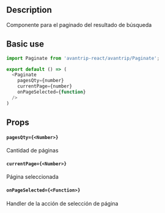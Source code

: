 ## Description
Componente para el paginado del resultado de búsqueda

## Basic use

```javascript
import Paginate from 'avantrip-react/avantrip/Paginate';

export default () => (
  <Paginate
    pagesQty={number}
    currentPage={number}
    onPageSelected={function}
  />
)
```

## Props

#### `pagesQty={<Number>}`
Cantidad de páginas

#### `currentPage={<Number>}`
Página seleccionada

#### `onPageSelected={<Function>}`
Handler de la acción de selección de página